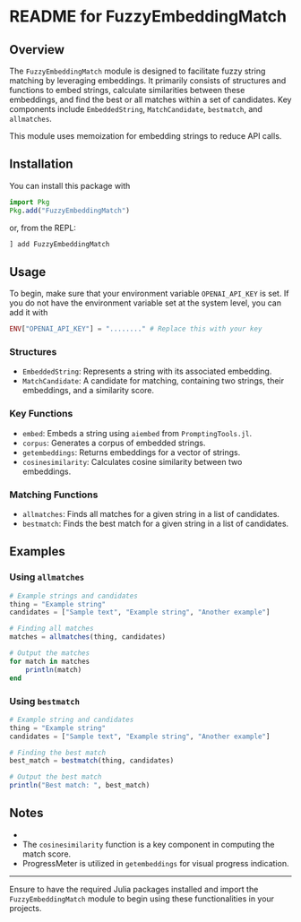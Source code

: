 # README for FuzzyEmbeddingMatch

## Overview
The `FuzzyEmbeddingMatch` module is designed to facilitate fuzzy string matching by leveraging embeddings. It primarily consists of structures and functions to embed strings, calculate similarities between these embeddings, and find the best or all matches within a set of candidates. Key components include `EmbeddedString`, `MatchCandidate`, `bestmatch`, and `allmatches`.

This module uses memoization for embedding strings to reduce API calls.

## Installation

You can install this package with

```julia
import Pkg
Pkg.add("FuzzyEmbeddingMatch")
```

or, from the REPL:

```julia
] add FuzzyEmbeddingMatch
```

## Usage

To begin, make sure that your environment variable `OPENAI_API_KEY` is set. If you do not have the environment variable set at the system level, you can add it with

```julia
ENV["OPENAI_API_KEY"] = "........" # Replace this with your key
```

### Structures
- `EmbeddedString`: Represents a string with its associated embedding.
- `MatchCandidate`: A candidate for matching, containing two strings, their embeddings, and a similarity score.

### Key Functions
- `embed`: Embeds a string using `aiembed` from `PromptingTools.jl`.
- `corpus`: Generates a corpus of embedded strings.
- `getembeddings`: Returns embeddings for a vector of strings.
- `cosinesimilarity`: Calculates cosine similarity between two embeddings.

### Matching Functions
- `allmatches`: Finds all matches for a given string in a list of candidates.
- `bestmatch`: Finds the best match for a given string in a list of candidates.

## Examples

### Using `allmatches`
```julia
# Example strings and candidates
thing = "Example string"
candidates = ["Sample text", "Example string", "Another example"]

# Finding all matches
matches = allmatches(thing, candidates)

# Output the matches
for match in matches
    println(match)
end
```

### Using `bestmatch`
```julia
# Example string and candidates
thing = "Example string"
candidates = ["Sample text", "Example string", "Another example"]

# Finding the best match
best_match = bestmatch(thing, candidates)

# Output the best match
println("Best match: ", best_match)
```

## Notes
- 
- The `cosinesimilarity` function is a key component in computing the match score.
- ProgressMeter is utilized in `getembeddings` for visual progress indication.

---

Ensure to have the required Julia packages installed and import the `FuzzyEmbeddingMatch` module to begin using these functionalities in your projects.
